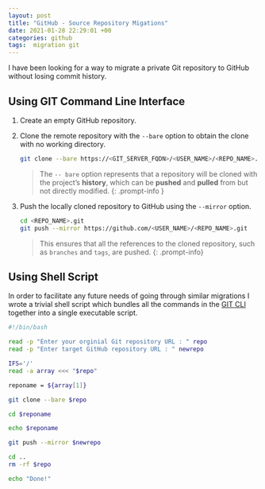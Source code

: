 ```yaml
---
layout: post
title: "GitHub - Source Repository Migations"
date: 2021-01-28 22:29:01 +00
categories: github
tags:  migration git
---
```


I have been looking for a way to migrate a private Git repository to GitHub without losing commit history.

## Using GIT Command Line Interface

1. Create an empty GitHub repository.

2. Clone the remote repository with the `--bare` option to obtain the clone with no working directory.

    ```bash
    git clone --bare https://<GIT_SERVER_FQDN>/<USER_NAME>/<REPO_NAME>.git
    ```

    >The `-- bare` option represents that a repository will be cloned with the project’s **history**, which can be **pushed** and **pulled** from but not directly modified.
    {: .prompt-info }

3. Push the locally cloned repository to GitHub using the `--mirror` option.

    ```bash
    cd <REPO_NAME>.git
    git push --mirror https://github.com/<USER_NAME>/<REPO_NAME>.git
    ```

    > This ensures that all the references to the cloned repository, such as `branches` and `tags`, are pushed.
    {: .prompt-info}

## Using Shell Script

In order to facilitate any future needs of going through similar migrations I wrote a trivial shell script which bundles all the commands in the [GIT CLI](#using-git-command-line-interface) together into a single executable script.

```bash
#!/bin/bash

read -p "Enter your orginial Git repository URL : " repo
read -p "Enter target GitHub repository URL : " newrepo

IFS='/' 
read -a array <<< "$repo"

reponame = ${array[1]}

git clone --bare $repo

cd $reponame

echo $reponame

git push --mirror $newrepo

cd ..
rm -rf $repo

echo "Done!"
```
